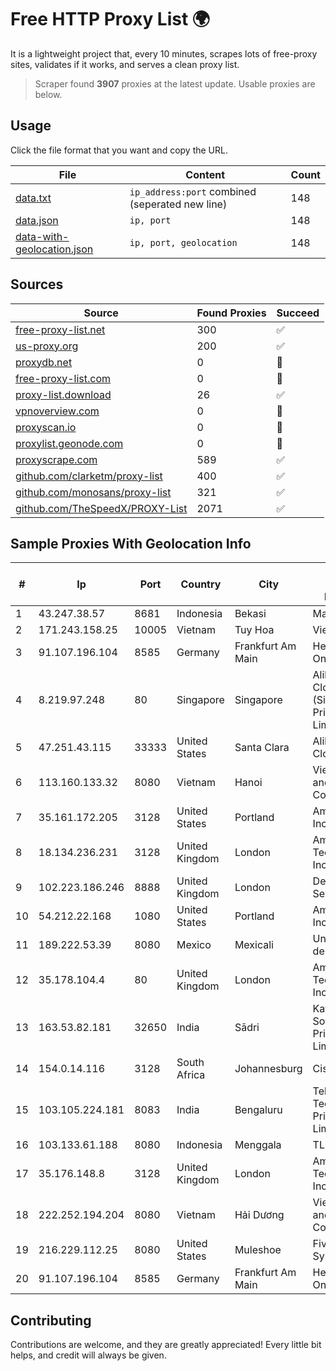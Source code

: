 
# Free HTTP Proxy List 🌍

It is a lightweight project that, every 10 minutes, scrapes lots of free-proxy sites, validates if it works, and serves a clean proxy list.


> Scraper found **3907** proxies at the latest update. Usable proxies are below.

## Usage

Click the file format that you want and copy the URL.


|File|Content|Count|
|----|-------|-----|
|[data.txt](https://raw.githubusercontent.com/themiralay/Proxy-List-World/master/data.txt)|`ip_address:port` combined (seperated new line)|148|
|[data.json](https://raw.githubusercontent.com/themiralay/Proxy-List-World/master/data.json)|`ip, port`|148|
|[data-with-geolocation.json](https://raw.githubusercontent.com/themiralay/Proxy-List-World/master/data-with-geolocation.json)|`ip, port, geolocation`|148|

## Sources

|Source|Found Proxies|Succeed|
|------|-------------|-------|
|[free-proxy-list.net](https://free-proxy-list.net)|300|✅|
|[us-proxy.org](https://www.us-proxy.org)|200|✅|
|[proxydb.net](http://proxydb.net)|0|🚫|
|[free-proxy-list.com](https://free-proxy-list.com/?page=&port=&type%5B%5D=http&type%5B%5D=https&up_time=0&search=Search)|0|🚫|
|[proxy-list.download](https://www.proxy-list.download/HTTP)|26|✅|
|[vpnoverview.com](https://vpnoverview.com/privacy/anonymous-browsing/free-proxy-servers)|0|🚫|
|[proxyscan.io](https://www.proxyscan.io)|0|🚫|
|[proxylist.geonode.com](https://proxylist.geonode.com/api/proxy-list?limit=300&page=1&sort_by=lastChecked&sort_type=desc&protocols=http,https)|0|🚫|
|[proxyscrape.com](https://api.proxyscrape.com/v2/?request=displayproxies&protocol=http&timeout=10000&country=all&ssl=all&anonymity=all)|589|✅|
|[github.com/clarketm/proxy-list](https://raw.githubusercontent.com/clarketm/proxy-list/master/proxy-list-raw.txt)|400|✅|
|[github.com/monosans/proxy-list](https://raw.githubusercontent.com/monosans/proxy-list/main/proxies/http.txt)|321|✅|
|[github.com/TheSpeedX/PROXY-List](https://raw.githubusercontent.com/TheSpeedX/PROXY-List/master/http.txt)|2071|✅|


## Sample Proxies With Geolocation Info

|#|Ip|Port|Country|City|Internet Service Provider|
|-|--|----|-------|----|-------------------------|
|1|43.247.38.57|8681|Indonesia|Bekasi|Maxindo|
|2|171.243.158.25|10005|Vietnam|Tuy Hoa|Viettel Group|
|3|91.107.196.104|8585|Germany|Frankfurt Am Main|Hetzner Online AG|
|4|8.219.97.248|80|Singapore|Singapore|Alibaba Cloud (Singapore) Private Limited|
|5|47.251.43.115|33333|United States|Santa Clara|Alibaba Cloud LLC|
|6|113.160.133.32|8080|Vietnam|Hanoi|VietNam Post and Telecom Corporation|
|7|35.161.172.205|3128|United States|Portland|Amazon.com, Inc.|
|8|18.134.236.231|3128|United Kingdom|London|Amazon Technologies Inc.|
|9|102.223.186.246|8888|United Kingdom|London|Dedicated Servers|
|10|54.212.22.168|1080|United States|Portland|Amazon.com, Inc.|
|11|189.222.53.39|8080|Mexico|Mexicali|Uninet S.A. de C.V.|
|12|35.178.104.4|80|United Kingdom|London|Amazon Technologies Inc.|
|13|163.53.82.181|32650|India|Sādri|Kay Kay Softech Private Limited|
|14|154.0.14.116|3128|South Africa|Johannesburg|Cisp IP3|
|15|103.105.224.181|8083|India|Bengaluru|Telexair Technologies Private Limited|
|16|103.133.61.188|8080|Indonesia|Menggala|TLINK|
|17|35.176.148.8|3128|United Kingdom|London|Amazon Technologies Inc.|
|18|222.252.194.204|8080|Vietnam|Hải Dương|VietNam Post and Telecom Corporation|
|19|216.229.112.25|8080|United States|Muleshoe|Five Area Systems, LLC|
|20|91.107.196.104|8585|Germany|Frankfurt Am Main|Hetzner Online AG|



## Contributing

Contributions are welcome, and they are greatly appreciated! Every
little bit helps, and credit will always be given.

